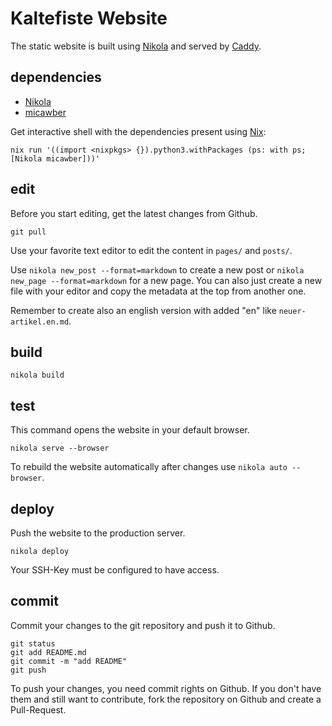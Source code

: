 # Kaltefiste Website

The static website is built using [Nikola](https://getnikola.com/) and served by [Caddy](https://caddyserver.com/).

## dependencies

- [Nikola](https://getnikola.com/)
- [micawber](https://github.com/coleifer/micawber)

Get interactive shell with the dependencies present using [Nix](https://nixos.org/nix/):

```
nix run '((import <nixpkgs> {}).python3.withPackages (ps: with ps; [Nikola micawber]))'
```

## edit

Before you start editing, get the latest changes from Github.

```
git pull
```

Use your favorite text editor to edit the content in `pages/` and `posts/`.

Use `nikola new_post --format=markdown` to create a new post or `nikola new_page --format=markdown` for a new page. You can also just create a new file with your editor and copy the metadata at the top from another one.

Remember to create also an english version with added "en" like `neuer-artikel.en.md`.

## build

```
nikola build
```

## test

This command opens the website in your default browser.

```
nikola serve --browser
```

To rebuild the website automatically after changes use `nikola auto --browser`.

## deploy

Push the website to the production server.

```
nikola deploy
```

Your SSH-Key must be configured to have access.

## commit

Commit your changes to the git repository and push it to Github.

```
git status
git add README.md
git commit -m "add README"
git push
```

To push your changes, you need commit rights on Github. If you don't have them and still want to contribute, fork the repository on Github and create a Pull-Request.
